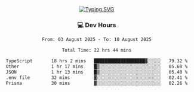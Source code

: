 
<div align="center">
  <a href="https://git.io/typing-svg"><img src="https://readme-typing-svg.demolab.com?font=Fira+Code&size=30&pause=1000&color=33F7F5&center=true&vCenter=true&width=435&lines=Hi+there+%F0%9F%91%8B+I+am+AirboZH+;Welcome+to+my+Github" alt="Typing SVG" /></a>

<h3>💻 Dev Hours</h3>
<!--START_SECTION:waka-->

```txt
From: 03 August 2025 - To: 10 August 2025

Total Time: 22 hrs 44 mins

TypeScript       18 hrs 2 mins   ███████████████████▓░░░░░   79.32 %
Other            1 hr 17 mins    █▒░░░░░░░░░░░░░░░░░░░░░░░   05.68 %
JSON             1 hr 13 mins    █▒░░░░░░░░░░░░░░░░░░░░░░░   05.40 %
.env file        32 mins         ▓░░░░░░░░░░░░░░░░░░░░░░░░   02.41 %
Prisma           30 mins         ▓░░░░░░░░░░░░░░░░░░░░░░░░   02.26 %
```

<!--END_SECTION:waka-->
</div>  
